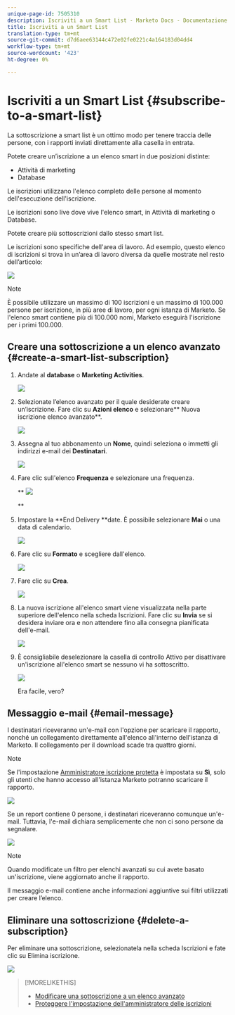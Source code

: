 ```yaml
---
unique-page-id: 7505310
description: Iscriviti a un Smart List - Marketo Docs - Documentazione prodotto
title: Iscriviti a un Smart List
translation-type: tm+mt
source-git-commit: d7d6aee63144c472e02fe0221c4a164183d04dd4
workflow-type: tm+mt
source-wordcount: '423'
ht-degree: 0%

---
```



# Iscriviti a un Smart List {#subscribe-to-a-smart-list}

La sottoscrizione a smart list è un ottimo modo per tenere traccia delle persone, con i rapporti inviati direttamente alla casella in entrata.

Potete creare un’iscrizione a un elenco smart in due posizioni distinte:

* Attività di marketing
* Database

Le iscrizioni utilizzano l&#39;elenco completo delle persone al momento dell&#39;esecuzione dell&#39;iscrizione.

Le iscrizioni sono live dove vive l&#39;elenco smart, in Attività di marketing o Database.

Potete creare più sottoscrizioni dallo stesso smart list.

Le iscrizioni sono specifiche dell&#39;area di lavoro. Ad esempio, questo elenco di iscrizioni si trova in un’area di lavoro diversa da quelle mostrate nel resto dell’articolo:

![](assets/one.png)

>[!NOTE]
>
>È possibile utilizzare un massimo di 100 iscrizioni e un massimo di 100.000 persone per iscrizione, in più aree di lavoro, per ogni istanza di Marketo. Se l&#39;elenco smart contiene più di 100.000 nomi, Marketo eseguirà l&#39;iscrizione per i primi 100.000.

## Creare una sottoscrizione a un elenco avanzato {#create-a-smart-list-subscription}

1. Andate al **database** o **Marketing Activities**.

   ![](assets/db.png)

1. Selezionate l’elenco avanzato per il quale desiderate creare un’iscrizione. Fare clic su **Azioni elenco** e selezionare** Nuova iscrizione elenco avanzato**.

   ![](assets/three.png)

1. Assegna al tuo abbonamento un **Nome**, quindi seleziona o immetti gli indirizzi e-mail dei **Destinatari**.

   ![](assets/image2015-9-14-13-3a18-3a38.png)

1. Fare clic sull&#39;elenco **Frequenza** e selezionare una frequenza.

   ** ![](assets/image2015-9-14-13-3a21-3a21.png)

   **

1. Impostare la **End Delivery **date. È possibile selezionare **Mai** o una data di calendario.

   ![](assets/image2015-9-14-13-3a23-3a37.png)

1. Fare clic su **Formato** e scegliere dall&#39;elenco.

   ![](assets/image2015-9-14-13-3a25-3a25.png)

1. Fare clic su **Crea**.

   ![](assets/image2015-9-11-15-3a58-3a4.png)

1. La nuova iscrizione all&#39;elenco smart viene visualizzata nella parte superiore dell&#39;elenco nella scheda Iscrizioni. Fare clic su **Invia** se si desidera inviare ora e non attendere fino alla consegna pianificata dell&#39;e-mail.

   ![](assets/eight.png)

1. È consigliabile deselezionare la casella di controllo Attivo per disattivare un&#39;iscrizione all&#39;elenco smart se nessuno vi ha sottoscritto.

   ![](assets/nine.png)

   Era facile, vero?

## Messaggio e-mail {#email-message}

I destinatari riceveranno un&#39;e-mail con l&#39;opzione per scaricare il rapporto, nonché un collegamento direttamente all&#39;elenco all&#39;interno dell&#39;istanza di Marketo. Il collegamento per il download scade tra quattro giorni.

>[!NOTE]
>
>Se l&#39;impostazione [Amministratore iscrizione protetta](secure-the-subscription-admin-setting.md) è impostata su **Sì**, solo gli utenti che hanno accesso all&#39;istanza Marketo potranno scaricare il rapporto.

![](assets/image2015-4-17-15-3a46-3a47.png)

Se un report contiene 0 persone, i destinatari riceveranno comunque un&#39;e-mail. Tuttavia, l&#39;e-mail dichiara semplicemente che non ci sono persone da segnalare.

![](assets/image2015-4-17-16-3a11-3a8.png)

>[!NOTE]
>
>Quando modificate un filtro per elenchi avanzati su cui avete basato un&#39;iscrizione, viene aggiornato anche il rapporto.

Il messaggio e-mail contiene anche informazioni aggiuntive sui filtri utilizzati per creare l’elenco.

## Eliminare una sottoscrizione {#delete-a-subscription}

Per eliminare una sottoscrizione, selezionatela nella scheda Iscrizioni e fate clic su Elimina iscrizione.

![](assets/twelve.png)

>[!MORELIKETHIS]
>
>* [Modificare una sottoscrizione a un elenco avanzato](edit-a-smart-list-subscription.md)
>* [Proteggere l&#39;impostazione dell&#39;amministratore delle iscrizioni](secure-the-subscription-admin-setting.md)

>



